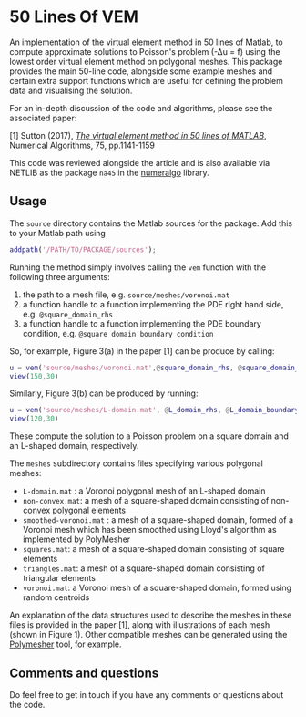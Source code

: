# 50 Lines Of VEM
An implementation of the virtual element method in 50 lines of Matlab, to compute approximate solutions to Poisson's problem (-∆u = f) using the lowest order virtual element method on polygonal meshes. This package provides the main 50-line code, alongside some example meshes and certain extra support functions which are useful for defining the problem data and visualising the solution.

For an in-depth discussion of the code and algorithms, please see the associated paper:

[1] Sutton (2017), [*The virtual element method in 50 lines of MATLAB*](https://link.springer.com/article/10.1007%2Fs11075-016-0235-3 "The virtual element method in 50 lines of MATLAB"), Numerical Algorithms, 75, pp.1141-1159

This code was reviewed alongside the article and is also available via NETLIB as the package `na45` in the [numeralgo](http://www.netlib.org/numeralgo/) library.

## Usage
The `source` directory contains the Matlab sources for the package. Add this to your Matlab path using
```MATLAB
addpath('/PATH/TO/PACKAGE/sources');
```
Running the method simply involves calling the `vem` function with the
following three arguments:
1. the path to a mesh file, e.g. `source/meshes/voronoi.mat`
2. a function handle to a function implementing the PDE right hand side, e.g. `@square_domain_rhs`
3. a function handle to a function implementing the PDE boundary condition, e.g. `@square_domain_boundary_condition`

So, for example, Figure 3(a) in the paper [1] can be produce by calling:

```MATLAB
u = vem('source/meshes/voronoi.mat',@square_domain_rhs, @square_domain_boundary_condition);
view(150,30)
```
Similarly, Figure 3(b) can be produced by running:

```MATLAB
u = vem('source/meshes/L-domain.mat', @L_domain_rhs, @L_domain_boundary_condition);
view(120,30)
```

These compute the solution to a Poisson problem on a square domain and an
L-shaped domain, respectively.

The `meshes` subdirectory contains files specifying various polygonal meshes:

- `L-domain.mat` : a Voronoi polygonal mesh of an L-shaped domain
- `non-convex.mat`: a mesh of a square-shaped domain consisting of non-convex polygonal elements
- `smoothed-voronoi.mat` : a mesh of a square-shaped domain, formed of a Voronoi mesh which has been smoothed using Lloyd's algorithm as implemented by PolyMesher
- `squares.mat`: a mesh of a square-shaped domain consisting of square elements
- `triangles.mat`: a mesh of a square-shaped domain consisting of triangular elements
- `voronoi.mat`: a Voronoi mesh of a square-shaped domain, formed using random centroids

An explanation of the data structures used to describe the meshes in these
files is provided in the paper [1], along with illustrations of each mesh (shown in Figure 1). Other compatible meshes can be generated using the [Polymesher](https://paulino.ce.gatech.edu/journal_papers/2012/SMO_12_PolyMesher.pdf) tool, for example.

## Comments and questions
Do feel free to get in touch if you have any comments or questions about the code.


